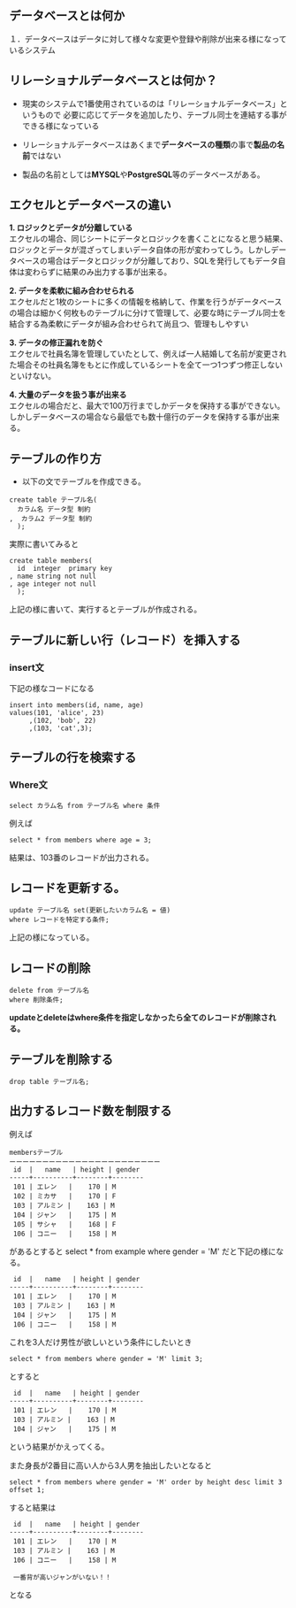 ## データベースとは何か
１．データベースはデータに対して様々な変更や登録や削除が出来る様になっているシステム

## リレーショナルデータベースとは何か？
- 現実のシステムで1番使用されているのは「リレーショナルデータベース」というもので
 必要に応じてデータを追加したり、テーブル同士を連結する事ができる様になっている

- リレーショナルデータベースはあくまで**データベースの種類**の事で**製品の名前**ではない
- 製品の名前としては**MYSQL**や**PostgreSQL**等のデータベースがある。


## エクセルとデータベースの違い
**1. ロジックとデータが分離している**  
エクセルの場合、同じシートにデータとロジックを書くことになると思う結果、ロジックとデータが混ざってしまいデータ自体の形が変わってしう。しかしデータベースの場合はデータとロジックが分離しており、SQLを発行してもデータ自体は変わらずに結果のみ出力する事が出来る。

**2. データを柔軟に組み合わせられる**  
エクセルだと1枚のシートに多くの情報を格納して、作業を行うがデータベースの場合は細かく何枚ものテーブルに分けて管理して、必要な時にテーブル同士を結合する為柔軟にデータが組み合わせられて尚且つ、管理もしやすい

**3. データの修正漏れを防ぐ**  
エクセルで社員名簿を管理していたとして、例えば一人結婚して名前が変更された場合その社員名簿をもとに作成しているシートを全て一つ1つずつ修正しないといけない。

**4. 大量のデータを扱う事が出来る**  
エクセルの場合だと、最大で100万行までしかデータを保持する事ができない。しかしデータベースの場合なら最低でも数十億行のデータを保持する事が出来る。

## テーブルの作り方
- 以下の文でテーブルを作成できる。

```
create table テーブル名(
  カラム名 データ型 制約
,  カラム2 データ型 制約
  );
```

実際に書いてみると
```
create table members(
  id  integer  primary key
, name string not null
, age integer not null
  );
```
上記の様に書いて、実行するとテーブルが作成される。

## テーブルに新しい行（レコード）を挿入する
### insert文
下記の様なコードになる

```
insert into members(id, name, age)
values(101, 'alice', 23)
     ,(102, 'bob', 22)
     ,(103, 'cat',3);
```

## テーブルの行を検索する

### Where文

```
select カラム名 from テーブル名 where 条件
```
例えば

```
select * from members where age = 3;
```
結果は、103番のレコードが出力される。

## レコードを更新する。

``` 
update テーブル名 set(更新したいカラム名 = 値)
where レコードを特定する条件;
```
上記の様になっている。

## レコードの削除
``` 
delete from テーブル名
where 削除条件;
```
**updateとdeleteはwhere条件を指定しなかったら全てのレコードが削除される。**


## テーブルを削除する
``` 
drop table テーブル名;
```

## 出力するレコード数を制限する
例えば
```
membersテーブル
ーーーーーーーーーーーーーーーーーーーーーーー
 id  |   name   | height | gender 
-----+----------+--------+--------
 101 | エレン   |    170 | M
 102 | ミカサ   |    170 | F
 103 | アルミン |    163 | M
 104 | ジャン   |    175 | M
 105 | サシャ   |    168 | F
 106 | コニー   |    158 | M
 ```
があるとすると
select * from example where gender = 'M'
だと下記の様になる。
```
 id  |   name   | height | gender 
-----+----------+--------+--------
 101 | エレン   |    170 | M
 103 | アルミン |    163 | M
 104 | ジャン   |    175 | M
 106 | コニー   |    158 | M
 ```
 
これを3人だけ男性が欲しいという条件にしたいとき
```
select * from members where gender = 'M' limit 3;
```
とすると
```
 id  |   name   | height | gender 
-----+----------+--------+--------
 101 | エレン   |    170 | M
 103 | アルミン |    163 | M
 104 | ジャン   |    175 | M
 ```
という結果がかえってくる。

また身長が2番目に高い人から3人男を抽出したいとなると
```
select * from members where gender = 'M' order by height desc limit 3 offset 1;
```

すると結果は
```
 id  |   name   | height | gender 
-----+----------+--------+--------
 101 | エレン   |    170 | M
 103 | アルミン |    163 | M
 106 | コニー   |    158 | M
 
 一番背が高いジャンがいない！！
```

となる
